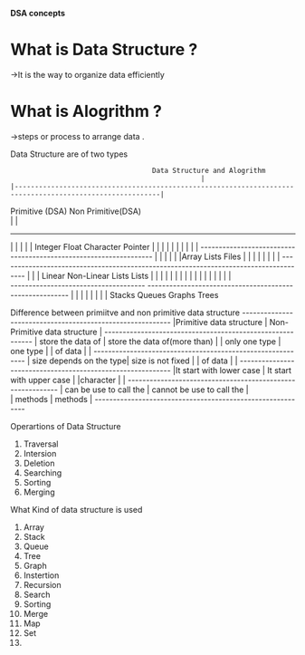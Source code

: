 **DSA  concepts**

# What is Data Structure ?
->It is the way to organize data efficiently 

# What is Alogrithm  ?
 ->steps or process to arrange data .

 Data Structure are of two types 


                                       Data Structure and Alogrithm 
                                                   |
    |----------------------------------------------------------------------------------------------------------|  

Primitive (DSA)                                                                                        Non Primitive(DSA)      
     |                                                                                                          |
-----------------------------------------------                       ------------------------------------------------------------------
|             |              |                |                                                         |
Integer     Float       Character        Pointer                                                        | 
                                                                                                        |
                                                                                                        |
                                                                                                        |
                                                                                                        |
                                                                                                        |
                                                                                                        |
                                                                                                        |
                                                                                                        |
                                                                                                        |
                                                                      -----------------------------------------------------------------  |                               |                            | 
                                                                       |                               |                            |Array                         Lists                         Files
                                                                                                       |
                                                                                                       |
                                                                                                       |
                                                                                                       |
                                                                                                       |
                                                                                                       |
                                                                                                       |
                                                                                                       |
                                            -------------------------------------------------------------------------------------
                                                |                                                                        |
                                                |                                                          Linear                                                            Non-Linear Lists  Lists                                                                   |
                                                |                                                                       |
                                                |                                                                       |
                                                |                                                                       |
                                                |                                                                       |
                                                |                                                                       |
                                                |                                                                       |
                                                |                                                                       |               |                                                                       |        
                         -------------------------------------                  --------------------------------------------------------
                         |                                   |                        |                                              | 
                         |                                   |                        |                                              |
                         Stacks                             Queues                 Graphs                                          Trees




Difference between primiitve and non primitive data structure 
    ----------------------------------------------------------
    |Primitive data structure |  Non-Primitive data structure |
    ---------------------------------------------------------- 
    | store the data of       |  store the data of(more than) |
    | only one type           |  one type                     |
    | of data                 |                               |
    -----------------------------------------------------------
    | size depends on the type|  size is not fixed            |
    | of data                 |                               |
    -----------------------------------------------------------
    |It start with lower case |  It start with upper case     |
    |character                |                               |
    -----------------------------------------------------------
    | can be use to call the  |  cannot be use to call the    |           
    | methods                 |  methods                      |
    -----------------------------------------------------------


Operartions of Data Structure 

1. Traversal
2. Intersion 
3. Deletion 
4. Searching
5. Sorting 
6. Merging 


What Kind of data structure is used 

1. Array 
2. Stack
3. Queue
4. Tree
5. Graph
6. Instertion 
7. Recursion 
8. Search
9. Sorting 
10. Merge 
11. Map 
12. Set 
13. 

